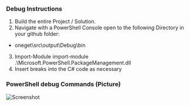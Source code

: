 ### Debug Instructions

1. Build the entire Project / Solution.
2. Navigate with a PowerShell Console open to the following Directory in your github folder:

* oneget\src\output\Debug\bin

3. Import-Module import-module .\Microsoft.PowerShell.PackageManagement.dll
4. Insert breaks into the C# code as necessary

### PowerShell debug Commands (Picture)

![Screenshot](https://github.com/Smorgan05/oneget/blob/WIP/OneGetDebug.png)
